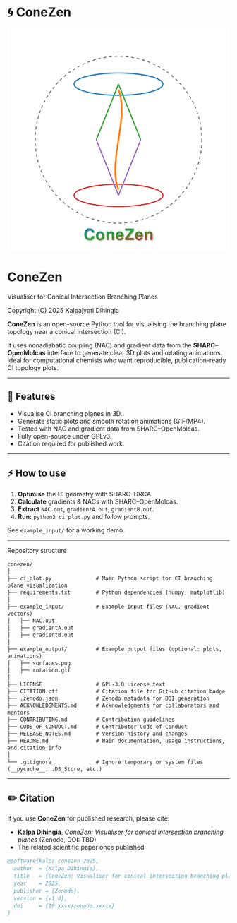 # 🌀 ConeZen

![ConeZen Logo](logo7.svg)

# ConeZen
Visualiser for Conical Intersection Branching Planes

Copyright (C) 2025 Kalpajyoti Dihingia

**ConeZen** is an open-source Python tool for visualising the branching plane topology near a conical intersection (CI).

It uses nonadiabatic coupling (NAC) and gradient data from the **SHARC–OpenMolcas** interface to generate clear 3D plots and rotating animations.  
Ideal for computational chemists who want reproducible, publication-ready CI topology plots.

---

## 📌 Features
- Visualise CI branching planes in 3D.
- Generate static plots and smooth rotation animations (GIF/MP4).
- Tested with NAC and gradient data from SHARC–OpenMolcas.
- Fully open-source under GPLv3.
- Citation required for published work.

---

## ⚡ How to use

1. **Optimise** the CI geometry with SHARC–ORCA.
2. **Calculate** gradients & NACs with SHARC–OpenMolcas.
3. **Extract** `NAC.out`, `gradientA.out`, `gradientB.out`.
4. **Run:** `python3 ci_plot.py` and follow prompts.

See `example_input/` for a working demo.


---
Repository structure

```
conezen/
│
├── ci_plot.py              # Main Python script for CI branching plane visualization
├── requirements.txt        # Python dependencies (numpy, matplotlib)
│
├── example_input/          # Example input files (NAC, gradient vectors)
│   ├── NAC.out
│   ├── gradientA.out
│   ├── gradientB.out
│
├── example_output/         # Example output files (optional: plots, animations)
│   ├── surfaces.png
│   ├── rotation.gif
│
├── LICENSE                 # GPL-3.0 License text
├── CITATION.cff            # Citation file for GitHub citation badge
├── .zenodo.json            # Zenodo metadata for DOI generation
├── ACKNOWLEDGMENTS.md      # Acknowledgments for collaborators and mentors
├── CONTRIBUTING.md         # Contribution guidelines
├── CODE_OF_CONDUCT.md      # Contributor Code of Conduct
├── RELEASE_NOTES.md        # Version history and changes
├── README.md               # Main documentation, usage instructions, and citation info
│
└── .gitignore              # Ignore temporary or system files (__pycache__, .DS_Store, etc.)
```
---
## ✏️ Citation

If you use **ConeZen** for published research, please cite:
- **Kalpa Dihingia**, *ConeZen: Visualiser for conical intersection branching planes* (Zenodo, DOI: TBD)
- The related scientific paper once published

```bibtex
@software{kalpa_conezen_2025,
  author  = {Kalpa Dihingia},
  title   = {ConeZen: Visualiser for conical intersection branching planes},
  year    = 2025,
  publisher = {Zenodo},
  version = {v1.0},
  doi     = {10.xxxx/zenodo.xxxxx}
}
